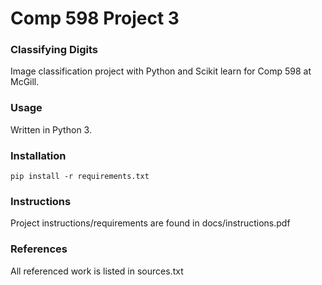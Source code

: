 # Comp 598 Project 3
### Classifying Digits
Image classification project with Python and Scikit learn for Comp 598 at McGill.


### Usage
Written in Python 3.


### Installation
`pip install -r requirements.txt`


### Instructions
Project instructions/requirements are found in docs/instructions.pdf


### References
All referenced work is listed in sources.txt
